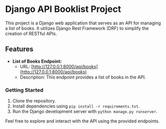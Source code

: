 # Django API Booklist Project

This project is a Django web application that serves as an API for managing a list of books. It utilizes Django Rest Framework (DRF) to simplify the creation of RESTful APIs.

## Features

- **List of Books Endpoint:**
  - URL: [http://127.0.0.1:8000/api/books](http://127.0.0.1:8000/api/books)
  - Description: This endpoint provides a list of books in the API.

### Getting Started

1. Clone the repository.
2. Install dependencies using `pip install -r requirements.txt`.
3. Run the Django development server with `python manage.py runserver`.

Feel free to explore and interact with the API using the provided endpoints.
